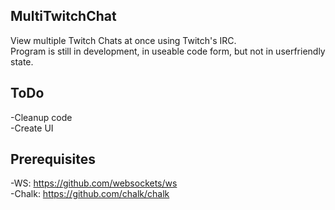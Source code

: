 ## MultiTwitchChat
View multiple Twitch Chats at once using Twitch's IRC. <br>
Program is still in development, in useable code form, but not in userfriendly state.

## ToDo
-Cleanup code <br>
-Create UI

## Prerequisites
-WS: https://github.com/websockets/ws <br>
-Chalk: https://github.com/chalk/chalk
